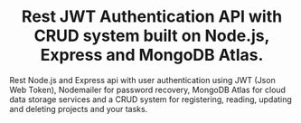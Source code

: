 
<h1 align="center"> Rest JWT Authentication API with CRUD system built on Node.js, Express and MongoDB Atlas.</h1>
Rest Node.js and Express api with user authentication using JWT (Json Web Token), Nodemailer for password recovery, MongoDB Atlas for cloud data storage services and a CRUD system for registering, reading, updating and deleting projects and your tasks.